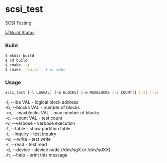 # scsi_test

SCSI Testing 

[![Build Status](https://travis-ci.org/nttlman23/scsi_test.svg?branch=main)](https://travis-ci.org/nttlman23/scsi_test)

### Build
```bash
$ mkdir build
$ cd build
$ cmake ../
$ cmake --build . # or make
```

### Usage
```bash
scsi_test [-l LBAVAL] [-b BLOCKS] [-m MAXBLOCKS [-c COUNT]] [-s] [-v] -d DEVICE 
```
  -l, --lba VAL - logical block address  
  -b, --blocks VAL - number of blocks  
  -m, --maxblocks VAL - max number of blocks  
  -c, --count VAL - test count  
  -v, --verbose - verbose execution  
  -t, --table - show partition table  
  -i, --inquiry - test inquiry  
  -w, --write - test write  
  -r, --read - test read  
  -d, --device - device node (/dev/sgX or /dev/sdXX)  
  -h, --help - print this message  
